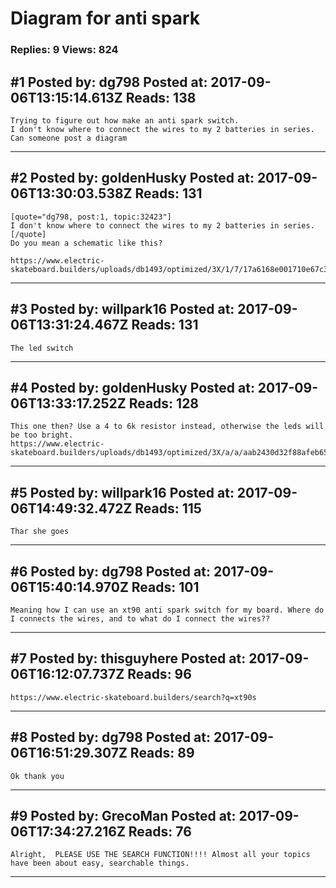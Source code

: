 # Diagram for anti spark

### Replies: 9 Views: 824

## \#1 Posted by: dg798 Posted at: 2017-09-06T13:15:14.613Z Reads: 138

```
Trying to figure out how make an anti spark switch.
I don't know where to connect the wires to my 2 batteries in series.
Can someone post a diagram
```

---
## \#2 Posted by: goldenHusky Posted at: 2017-09-06T13:30:03.538Z Reads: 131

```
[quote="dg798, post:1, topic:32423"]
I don't know where to connect the wires to my 2 batteries in series.
[/quote]
Do you mean a schematic like this? 

https://www.electric-skateboard.builders/uploads/db1493/optimized/3X/1/7/17a6168e001710e67c3c93600ebdf507cc210c86_1_690x238.PNG
```

---
## \#3 Posted by: willpark16 Posted at: 2017-09-06T13:31:24.467Z Reads: 131

```
The led switch
```

---
## \#4 Posted by: goldenHusky Posted at: 2017-09-06T13:33:17.252Z Reads: 128

```
This one then? Use a 4 to 6k resistor instead, otherwise the leds will be too bright.
https://www.electric-skateboard.builders/uploads/db1493/optimized/3X/a/a/aab2430d32f88afeb65b8ce99772eda64ef05c32_1_665x500.png
```

---
## \#5 Posted by: willpark16 Posted at: 2017-09-06T14:49:32.472Z Reads: 115

```
Thar she goes
```

---
## \#6 Posted by: dg798 Posted at: 2017-09-06T15:40:14.970Z Reads: 101

```
Meaning how I can use an xt90 anti spark switch for my board. Where do I connects the wires, and to what do I connect the wires??
```

---
## \#7 Posted by: thisguyhere Posted at: 2017-09-06T16:12:07.737Z Reads: 96

```
https://www.electric-skateboard.builders/search?q=xt90s
```

---
## \#8 Posted by: dg798 Posted at: 2017-09-06T16:51:29.307Z Reads: 89

```
Ok thank you
```

---
## \#9 Posted by: GrecoMan Posted at: 2017-09-06T17:34:27.216Z Reads: 76

```
Alright,  PLEASE USE THE SEARCH FUNCTION!!!! Almost all your topics have been about easy, searchable things.
```

---
